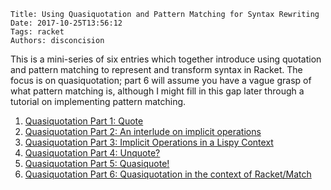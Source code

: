     Title: Using Quasiquotation and Pattern Matching for Syntax Rewriting
    Date: 2017-10-25T13:56:12
    Tags: racket
    Authors: disconcision

This is a mini-series of six entries which together introduce using quotation and pattern matching to represent and transform syntax in Racket. The focus is on quasiquotation; part 6 will assume you have a vague grasp of what pattern matching is, although I might fill in this gap later through a tutorial on implementing pattern matching.

1. [Quasiquotation Part 1: Quote](2017/10/quasiquotation-part-1-quote.html)
2. [Quasiquotation Part 2: An interlude on implicit operations](2017/10/quasiquotation-part-2-an-interlude-on-implicit-operations.html)
3. [Quasiquotation Part 3: Implicit Operations in a Lispy Context](2017/10/quasiquotation-part-3-implicit-operations-in-a-lispy-context.html)
4. [Quasiquotation Part 4: Unquote?](2017/10/quasiquotation-part-4-unquote.html)
5. [Quasiquotation Part 5: Quasiquote!](2017/10/quasiquotation-part-5-quasiquote.html)
6. [Quasiquotation Part 6: Quasiquotation in the context of Racket/Match](2017/10/quasiquotation-part-6-quasiquotation-in-the-context-of-racket-match.html)
